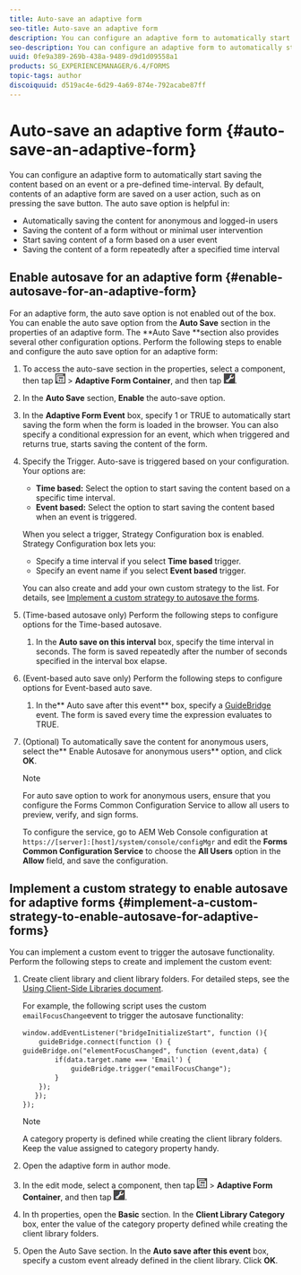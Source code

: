 ```yaml
---
title: Auto-save an adaptive form
seo-title: Auto-save an adaptive form
description: You can configure an adaptive form to automatically start saving the content based on an event or a pre-defined time-interval
seo-description: You can configure an adaptive form to automatically start saving the content based on an event or a pre-defined time-interval
uuid: 0fe9a389-269b-438a-9489-d9d1d09558a1
products: SG_EXPERIENCEMANAGER/6.4/FORMS
topic-tags: author
discoiquuid: d519ac4e-6d29-4a69-874e-792acabe87ff
---
```


# Auto-save an adaptive form {#auto-save-an-adaptive-form}

You can configure an adaptive form to automatically start saving the content based on an event or a pre-defined time-interval. By default, contents of an adaptive form are saved on a user action, such as on pressing the save button. The auto save option is helpful in:

* Automatically saving the content for anonymous and logged-in users
* Saving the content of a form without or minimal user intervention
* Start saving content of a form based on a user event
* Saving the content of a form repeatedly after a specified time interval

## Enable autosave for an adaptive form {#enable-autosave-for-an-adaptive-form}

For an adaptive form, the auto save option is not enabled out of the box. You can enable the auto save option from the **Auto Save** section in the properties of an adaptive form. The **Auto Save **section also provides several other configuration options. Perform the following steps to enable and configure the auto save option for an adaptive form:

1. To access the auto-save section in the properties, select a component, then tap ![field-level](assets/field-level.png) &gt; **Adaptive Form Container**, and then tap ![cmppr](assets/cmppr.png).
1. In the **Auto Save** section, **Enable** the auto-save option.
1. In the **Adaptive Form Event** box, specify 1 or TRUE to automatically start saving the form when the form is loaded in the browser. You can also specify a conditional expression for an event, which when triggered and returns true, starts saving the content of the form.
1. Specify the Trigger. Auto-save is triggered based on your configuration. Your options are:

    * **Time based:** Select the option to start saving the content based on a specific time interval.
    * **Event based:** Select the option to start saving the content based when an event is triggered.

   When you select a trigger, Strategy Configuration box is enabled. Strategy Configuration box lets you:

    * Specify a time interval if you select **Time based** trigger.
    * Specify an event name if you select **Event based** trigger.

   You can also create and add your own custom strategy to the list. For details, see [Implement a custom strategy to autosave the forms](/help/forms/using/auto-save-an-adaptive-form.md#p-implement-a-custom-strategy-to-enable-autosave-for-adaptive-forms-p).

1. (Time-based autosave only) Perform the following steps to configure options for the Time-based autosave.

    1. In the **Auto save on this interval** box, specify the time interval in seconds. The form is saved repeatedly after the number of seconds specified in the interval box elapse.

1. (Event-based auto save only) Perform the following steps to configure options for Event-based auto save.

    1. In the** Auto save after this event** box, specify a [GuideBridge](https://helpx.adobe.com/aem-forms/6/javascript-api/GuideBridge.html) event. The form is saved every time the expression evaluates to TRUE.

1. (Optional) To automatically save the content for anonymous users, select the** Enable Autosave for anonymous users** option, and click **OK**.

   >[!NOTE]
   >
   >For auto save option to work for anonymous users, ensure that you configure the Forms Common Configuration Service to allow all users to preview, verify, and sign forms. 
   >
   >To configure the service, go to AEM Web Console configuration at `https://[server]:[host]/system/console/configMgr` and edit the **Forms Common Configuration Service** to choose the **All Users** option in the **Allow** field, and save the configuration.

## Implement a custom strategy to enable autosave for adaptive forms {#implement-a-custom-strategy-to-enable-autosave-for-adaptive-forms}

You can implement a custom event to trigger the autosave functionality. Perform the following steps to create and implement the custom event:

1. Create client library and client library folders. For detailed steps, see the [Using Client-Side Libraries document](/help/sites-developing/clientlibs.md).

   For example, the following script uses the custom `emailFocusChange`event to trigger the autosave functionality:

   ```
   window.addEventListener("bridgeInitializeStart", function (){   
       guideBridge.connect(function () { guideBridge.on("elementFocusChanged", function (event,data) { 
           if(data.target.name === 'Email') {
               guideBridge.trigger("emailFocusChange");
           }
       });
      });
   });
   
   ```

   >[!NOTE]
   >
   >A category property is defined while creating the client library folders. Keep the value assigned to category property handy.

1. Open the adaptive form in author mode.  

1. In the edit mode, select a component, then tap ![field-level](assets/field-level.png) &gt; **Adaptive Form Container**, and then tap ![cmppr](assets/cmppr.png).
1. In th properties, open the **Basic** section. In the **Client Library Category** box, enter the value of the category property defined while creating the client library folders.
1. Open the Auto Save section. In the **Auto save after this event** box, specify a custom event already defined in the client library. Click **OK**.

